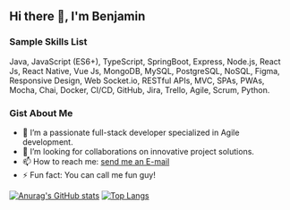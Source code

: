## Hi there 👋, I'm Benjamin

### Sample Skills List
Java, JavaScript (ES6+), TypeScript, SpringBoot, Express, Node.js, React Js, React Native, Vue Js, MongoDB, MySQL, PostgreSQL, NoSQL, Figma, Responsive Design, Web Socket.io, RESTful APIs, MVC, SPAs, PWAs, Mocha, Chai, Docker, CI/CD, GitHub, Jira, Trello, Agile, Scrum, Python.
### Gist About Me

- 🔭 I’m a passionate full-stack developer specialized in Agile development.
- 👯 I’m looking for collaborations on innovative project solutions.
- 📫 How to reach me: <a href="mailto:yamubbenjamin@gmail.com">send me an E-mail</a>
- ⚡ Fun fact: You can call me fun guy!

[![Anurag's GitHub stats](https://github-readme-stats.vercel.app/api?username=yamuben&hide=isues,stars&?count_private=true&theme=radical)](https://github.com/anuraghazra/github-readme-stats)   [![Top Langs](https://github-readme-stats.vercel.app/api/top-langs/?username=yamuben&layout=compact)](https://github.com/anuraghazra/github-readme-stats)












